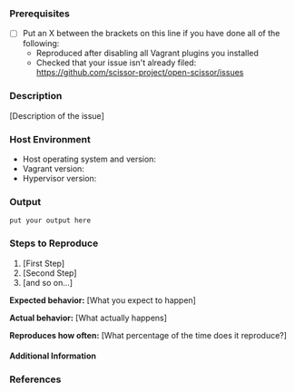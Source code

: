 <!--

Have you read OpenSCISSOR Code of Conduct? By filing an Issue, you are expected to comply with it, including treating everyone with respect: https://github.com/scissor-project/open-scissor/blob/master/.github/CODE_OF_CONDUCT.md

-->

### Prerequisites

* [ ] Put an X between the brackets on this line if you have done all of the following:
    * Reproduced after disabling all Vagrant plugins you installed
    * Checked that your issue isn't already filed: https://github.com/scissor-project/open-scissor/issues

### Description

[Description of the issue]

### Host Environment
- Host operating system and version:
- Vagrant version:
- Hypervisor version:

### Output

```
put your output here
```

### Steps to Reproduce

1. [First Step]
2. [Second Step]
3. [and so on...]

**Expected behavior:** [What you expect to happen]

**Actual behavior:** [What actually happens]

**Reproduces how often:** [What percentage of the time does it reproduce?]

#### Additional Information

<!-- Any additional information, configuration or data that might be necessary to reproduce the issue. -->

### References

<!-- Enter any applicable Issues here -->
